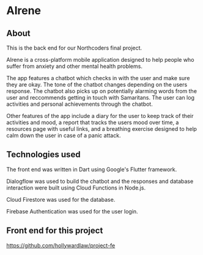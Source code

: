 # AIrene

## About

This is the back end for our Northcoders final project. 

AIrene is a cross-platform mobile application designed to help people who suffer from anxiety and other mental health problems.

The app features a chatbot which checks in with the user and make sure they are okay. The tone of the chatbot changes depending on the users response. The chatbot also picks up on potentially alarming words from the user and reccommends getting in touch with Samaritans. The user can log activities and personal achievements through the chatbot. 

Other features of the app include a diary for the user to keep track of their activities and mood, a report that tracks the users mood over time, a resources page with useful links, and a breathing exercise designed to help calm down the user in case of a panic attack. 

## Technologies used

The front end was written in Dart using Google's Flutter framework. 

Dialogflow was used to build the chatbot and the responses and database interaction were built using Cloud Functions in Node.js.

Cloud Firestore was used for the database. 

Firebase Authentication was used for the user login.

## Front end for this project

https://github.com/hollywardlaw/project-fe
